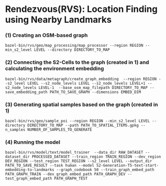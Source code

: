 # Rendezvous(RVS): Location Finding using Nearby Landmarks

### (1) Creating an OSM-based graph
```
bazel-bin/rvs/geo/map_processing/map_processor --region REGION --min_s2_level LEVEL --directory DIRECTORY_TO_MAP
```
### (2) Connecting the S2-Cells to the graph (created in 1) and calculating the environment embedding 
```
bazel-bin/rvs/data/metagraph/create_graph_embedding  --region REGION --s2_level LEVEL --s2_node_levels LEVEL --s2_node_levels LEVEL+1 --s2_node_levels LEVEL-1  --base_osm_map_filepath DIRECTORY_TO_MAP --save_embedding_path PATH_TO_SAVE_GRAPH --dimensions EMBED_DIM
```
### (3) Generating spatial samples based on the graph (created in 1)
```
bazel-bin/rvs/geo/sample_poi --region REGION --min_s2_level LEVEL --directory DIRECTORY_TO_MAP --path PATH_TO_SPATIAL_ITEMS.gpkg --n_samples NUMBER_OF_SAMPLES_TO_GENERATE
```

### (4) Running the model 
```
bazel-bin/rvs/model/text/model_trainer  --data_dir RAW_DATASET --dataset_dir PROCESSED_DATASET --train_region TRAIN_REGION --dev_region DEV_REGION --test_region TEST_REGION --s2_level LEVEL --output_dir PATH_TO_SAVE_RESULT --task human --model S2-Generation-T5-text-start-embedding-to-landmarks --graph_codebook 50 --train_graph_embed_path PATH_GRAPH_TRAIN --dev_graph_embed_path PATH_GRAPH_DEV --test_graph_embed_path PATH_GRAPH_TEST
```
